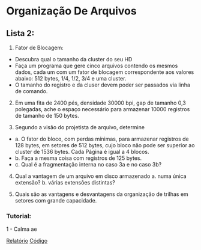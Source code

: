 # Organização De Arquivos

## Lista 2:

1. Fator de Blocagem:

- Descubra qual o tamanho da cluster do seu HD
- Faça um programa que gere cinco arquivos contendo os mesmos dados, cada um com
um fator de blocagem correspondente aos valores abaixo:
 512 bytes, 1/4, 1/2, 3/4 e uma cluster.
- O tamanho do registro e da cluser devem poder ser passados via linha de comando.


2. Em uma fita de 2400 pés, densidade 30000 bpi, gap de tamanho 0,3 polegadas, ache
o espaço necessário para armazenar 10000 registros de tamanho de 150 bytes.


3. Segundo a visão do projetista de arquivo, determine
-	a. O fator do bloco, com perdas mínimas, para armazenar registros de 128 bytes, em
setores de 512 bytes, cujo bloco não pode ser superior ao cluster de 1536 bytes. Cada
Página é igual a 4 blocos.
-	b. Faça a mesma coisa com registros de 125 bytes.
-	c. Qual é a fragmentação interna no caso 3a e no caso 3b?


4. Qual a vantagem de um arquivo em disco armazenado
	a. numa única extensão?
	b. várias extensões distintas?

5. Quais são as vantagens e desvantagens da organização de trilhas em setores com
grande capacidade.

### Tutorial:

1 - Calma ae

[Relatório]()
[Código]()